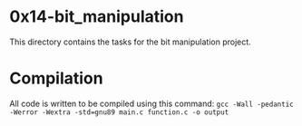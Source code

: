 # 0x14-bit_manipulation
This directory contains the tasks for the bit manipulation project.

# Compilation
All code is written to be compiled using this command:
`gcc -Wall -pedantic -Werror -Wextra -std=gnu89 main.c function.c -o output`
